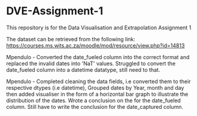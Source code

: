 # DVE-Assignment-1
This repository is for the Data Visualisation and Extrapolation Assignment 1

The dataset can be retrieved from the following link: https://courses.ms.wits.ac.za/moodle/mod/resource/view.php?id=14813



Mpendulo - Converted the date_fueled column into the correct format and replaced the invalid dates into 'NaT' values. Struggled to convert the date_fueled column into a datetime datatype, still need to that.

Mpendulo - Completed cleaning the data fields, i.e converted them to their respective dtypes (i.e datetime), Grouped dates by Year, month and day then added visualiser in the form of a horizontal bar graph to illustrate the distribution of the dates. Wrote a conclusion on the for the date_fueled column. Still have to write the conclusion for the date_captured column.
